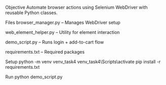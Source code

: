 Objective
Automate browser actions using Selenium WebDriver with reusable Python classes.

Files
browser_manager.py – Manages WebDriver setup

web_element_helper.py – Utility for element interaction

demo_script.py – Runs login + add-to-cart flow

requirements.txt – Required packages

Setup
python -m venv venv_task4
venv_task4\Scripts\activate
pip install -r requirements.txt

Run
python demo_script.py
